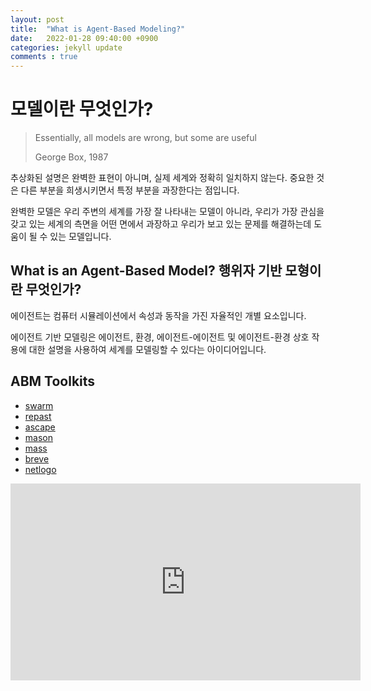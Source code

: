 ```yaml
---
layout: post
title:  "What is Agent-Based Modeling?"
date:   2022-01-28 09:40:00 +0900
categories: jekyll update
comments : true
---
```



# 모델이란 무엇인가?

> Essentially, all models are wrong, but some are useful
>
> George Box, 1987

추상화된 설명은 완벽한 표현이 아니며, 실제 세계와 정확히 일치하지 않는다. 중요한 것은 다른 부분을 희생시키면서 특정 부분을 과장한다는 점입니다.

완벽한 모델은 우리 주변의 세계를 가장 잘 나타내는 모델이 아니라, 우리가 가장 관심을 갖고 있는 세계의 측면을 어떤 면에서 과장하고 우리가 보고 있는 문제를 해결하는데 도움이 될 수 있는 모델입니다.

## What is an Agent-Based Model? 행위자 기반 모형이란 무엇인가?

에이전트는 컴퓨터 시뮬레이션에서 속성과 동작을 가진 자율적인 개별 요소입니다.


에이전트 기반 모델링은 에이전트, 환경, 에이전트-에이전트 및 에이전트-환경 상호 작용에 대한 설명을 사용하여 세계를 모델링할 수 있다는 아이디어입니다.

## ABM Toolkits

- [swarm](https://www.swarm.org/wiki/Main_Page)
- [repast](https://repast.github.io/index.html)
- [ascape](http://ascape.sourceforge.net/)
- [mason](https://cs.gmu.edu/~eclab/projects/mason/)
- [mass](http://mas.cs.umass.edu/research_old/mass/)
- [breve](http://www.spiderland.org/s/)
- [netlogo](https://ccl.northwestern.edu/netlogo/)

<iframe width="560" height="315" src="https://www.youtube.com/embed/FVmQbfsOkGc" title="YouTube video player" frameborder="0" allow="accelerometer; autoplay; clipboard-write; encrypted-media; gyroscope; picture-in-picture" allowfullscreen></iframe>
